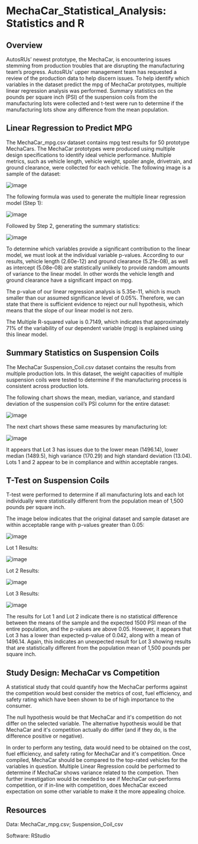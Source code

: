 # MechaCar_Statistical_Analysis: Statistics and R
## Overview
AutosRUs’ newest prototype, the MechaCar, is encountering issues stemming from production troubles that are disrupting the manufacturing team’s progress. AutosRUs’ upper management team has requested a review of the production data to help discern issues. To help identify which variables in the dataset predict the mpg of MechaCar prototypes,  multiple linear regression analysis was performed. Summary statistics on the pounds per square inch (PSI) of the suspension coils from the manufacturing lots were collected and t-test were run to determine if the manufacturing lots show any difference from the mean population.

## Linear Regression to Predict MPG

The MechaCar_mpg.csv dataset contains mpg test results for 50 prototype MechaCars. The MechaCar prototypes were produced using multiple design specifications to identify ideal vehicle performance. Multiple metrics, such as vehicle length, vehicle weight, spoiler angle, drivetrain, and ground clearance, were collected for each vehicle. The following image is a sample of the dataset: 

![image](https://user-images.githubusercontent.com/102322707/182044339-3e4a4e00-87b4-455a-a506-bf46b9d2ee23.png)

The following formula was used to generate the multiple linear regression model (Step 1):

![image](https://user-images.githubusercontent.com/102322707/182044351-ca0dc661-f4ba-467f-b3f0-1b4d643002c2.png)

Followed by Step 2, generating the summary statistics:

![image](https://user-images.githubusercontent.com/102322707/182044389-fdd46e09-c875-41e7-bd0b-353750aa5a15.png)

To determine which variables provide a significant contribution to the linear model, we must look at the individual variable p-values. According to our results, vehicle length (2.60e-12) and ground clearance (5.21e-08), as well as intercept (5.08e-08) are statistically unlikely to provide random amounts of variance to the linear model. In other words the vehicle length and ground clearance have a significant impact on mpg. 

The p-value of our linear regression analysis is 5.35e-11, which is much smaller than our assumed significance level of 0.05%. Therefore, we can state that there is sufficient evidence to reject our null hypothesis, which means that the slope of our linear model is not zero. 

The Multiple R-squared value is 0.7149, which indicates that approximately 71% of the variability of our dependent variable (mpg) is explained using this linear model.

## Summary Statistics on Suspension Coils

The MechaCar Suspension_Coil.csv dataset contains the results from multiple production lots. In this dataset, the weight capacities of multiple suspension coils were tested to determine if the manufacturing process is consistent across production lots. 

The following chart shows the mean, median, variance, and standard deviation of the suspension coil’s PSI column for the entire dataset:

![image](https://user-images.githubusercontent.com/102322707/182051627-cb276378-ccd9-4130-84b0-92333f0e8464.png)

The next chart shows these same measures by manufacturing lot:

![image](https://user-images.githubusercontent.com/102322707/182051791-1356fc07-2a80-4c37-b50a-5e87be5a4109.png)

It appears that Lot 3 has issues due to the lower mean (1496.14), lower median (1489.5), high variance (170.29) and high standard deviation (13.04). Lots 1 and 2 appear to be in compliance and within acceptable ranges.

## T-Test on Suspension Coils
T-test were performed to determine if all manufacturing lots and each lot individually were statistically different from the population mean of 1,500 pounds per square inch.

The image below indicates that the original dataset and sample dataset are within acceptable range with p-values greater than 0.05:

![image](https://user-images.githubusercontent.com/102322707/182053242-92dea53f-5c6d-486d-8c37-241866aa498b.png)

Lot 1 Results:

![image](https://user-images.githubusercontent.com/102322707/182053360-2acfb184-2521-4a0d-84fb-79ecb37c1777.png)

Lot 2 Results:

![image](https://user-images.githubusercontent.com/102322707/182053384-bc49f10c-9479-4f49-84e8-86cf5f1ed85f.png)

Lot 3 Results:

![image](https://user-images.githubusercontent.com/102322707/182053422-20d10d94-ac3e-45e8-8879-00a6389f1219.png)

The results for Lot 1 and Lot 2 indicate there is no statistical difference between the means of the sample and the expected 1500 PSI mean of the entire population, and the p-values are above 0.05. However, it appears that Lot 3 has a lower than expected p-value of 0.042, along with a mean of 1496.14.  Again, this indicates an unexpected result for Lot 3 showing results that are statistically different from the population mean of 1,500 pounds per square inch.

## Study Design: MechaCar vs Competition

A statistical study that could quantify how the MechaCar performs against the competition would best consider the metrics of cost, fuel efficiency, and safety rating which have been shown to be of high importance to the consumer.

The null hypothesis would be that MechaCar and it's competition do not differ on the selected variable. The alternative hypothesis would be that MechaCar and it's competition actually do differ (and if they do, is the difference positive or negative).

In order to perform any testing, data would need to be obtained on the cost, fuel efficiency, and safety rating for MechaCar and it's competition.  Once compiled, MechaCar should be compared to the top-rated vehicles for the variables in question. Multiple Linear Regression could be performed to determine if MechaCar shows variance related to the competion. Then further investigation would be needed to see if MechaCar out-performs competition, or if in-line with competition, does MechaCar exceed expectation on some other variable to make it the more appealing choice.  

## Resources
Data: MechaCar_mpg.csv; Suspension_Coil_csv

Software: RStudio

